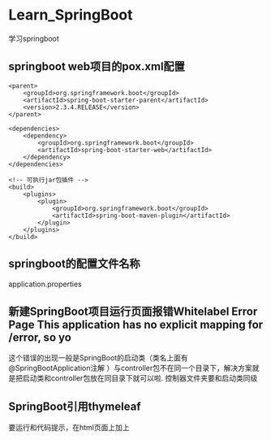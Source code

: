 # Learn_SpringBoot
学习springboot

## springboot web项目的pox.xml配置
```
<parent>
    <groupId>org.springframework.boot</groupId>
    <artifactId>spring-boot-starter-parent</artifactId>
    <version>2.3.4.RELEASE</version>
</parent>

<dependencies>
    <dependency>
        <groupId>org.springframework.boot</groupId>
        <artifactId>spring-boot-starter-web</artifactId>
    </dependency>
</dependencies>

<!-- 可执行jar包插件 -->
<build>
    <plugins>
        <plugin>
            <groupId>org.springframework.boot</groupId>
            <artifactId>spring-boot-maven-plugin</artifactId>
        </plugin>
    </plugins>
</build>
```

## springboot的配置文件名称
application.properties

## 新建SpringBoot项目运行页面报错Whitelabel Error Page This application has no explicit mapping for /error, so yo
这个错误的出现一般是SpringBoot的启动类（类名上面有@SpringBootApplication注解 ）与controller包不在同一个目录下，解决方案就是把启动类和controller包放在同目录下就可以啦.
控制器文件夹要和启动类同级

## SpringBoot引用thymeleaf 
要运行和代码提示，在html页面上加上
<html lang="en" xmlns:th="http://www.thymeleaf.org">
